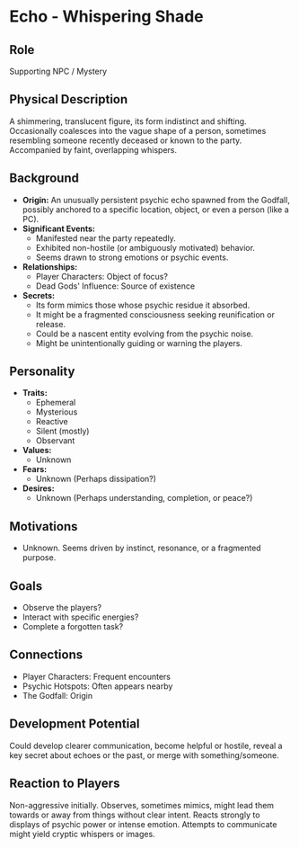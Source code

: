 # Echo - Whispering Shade

## Role
Supporting NPC / Mystery

## Physical Description
A shimmering, translucent figure, its form indistinct and shifting. Occasionally coalesces into the vague shape of a person, sometimes resembling someone recently deceased or known to the party. Accompanied by faint, overlapping whispers.

## Background
- **Origin:** An unusually persistent psychic echo spawned from the Godfall, possibly anchored to a specific location, object, or even a person (like a PC).
- **Significant Events:**
  - Manifested near the party repeatedly.
  - Exhibited non-hostile (or ambiguously motivated) behavior.
  - Seems drawn to strong emotions or psychic events.
- **Relationships:**
  - Player Characters: Object of focus?
  - Dead Gods' Influence: Source of existence
- **Secrets:**
  - Its form mimics those whose psychic residue it absorbed.
  - It might be a fragmented consciousness seeking reunification or release.
  - Could be a nascent entity evolving from the psychic noise.
  - Might be unintentionally guiding or warning the players.

## Personality
- **Traits:**
  - Ephemeral
  - Mysterious
  - Reactive
  - Silent (mostly)
  - Observant
- **Values:**
  - Unknown
- **Fears:**
  - Unknown (Perhaps dissipation?)
- **Desires:**
  - Unknown (Perhaps understanding, completion, or peace?)

## Motivations
- Unknown. Seems driven by instinct, resonance, or a fragmented purpose.

## Goals
- Observe the players?
- Interact with specific energies?
- Complete a forgotten task?

## Connections
- Player Characters: Frequent encounters
- Psychic Hotspots: Often appears nearby
- The Godfall: Origin

## Development Potential
Could develop clearer communication, become helpful or hostile, reveal a key secret about echoes or the past, or merge with something/someone.

## Reaction to Players
Non-aggressive initially. Observes, sometimes mimics, might lead them towards or away from things without clear intent. Reacts strongly to displays of psychic power or intense emotion. Attempts to communicate might yield cryptic whispers or images.
